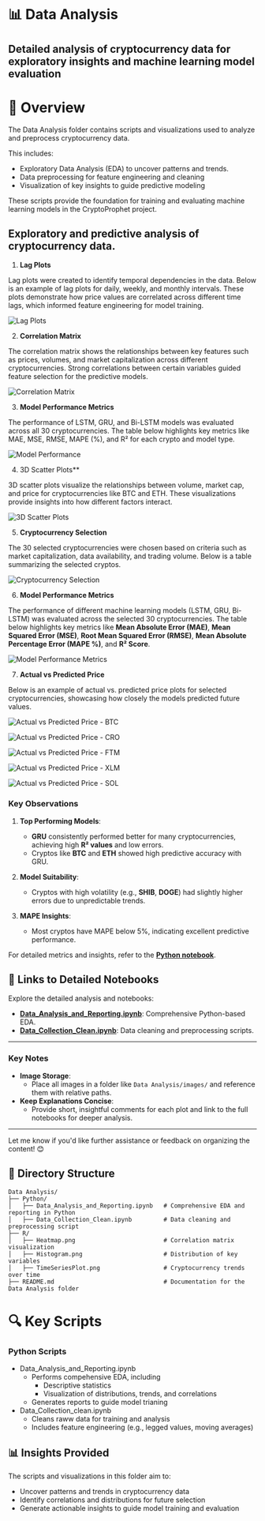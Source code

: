 # 📊 Data Analysis

## Detailed analysis of cryptocurrency data for exploratory insights and machine learning model evaluation

# 📘 Overview

The Data Analysis folder contains scripts and visualizations used to analyze and preprocess cryptocurrency data.

This includes:

* Exploratory Data Analysis (EDA) to uncover patterns and trends.
* Data preprocessing for feature engineering and cleaning
* Visualization of key insights to guide predictive modeling

These scripts provide the foundation for training and evaluating machine learning models in the CryptoProphet project.

## Exploratory and predictive analysis of cryptocurrency data.

1. **Lag Plots**

Lag plots were created to identify temporal dependencies in the data. Below is an example of lag plots for daily, weekly, and monthly intervals. These plots demonstrate how price values are correlated across different time lags, which informed feature engineering for model training.

![Lag Plots](../images/lag_plots.jpeg)

2. **Correlation Matrix**

The correlation matrix shows the relationships between key features such as prices, volumes, and market capitalization across different cryptocurrencies. Strong correlations between certain variables guided feature selection for the predictive models.

![Correlation Matrix](../images/correlation_matrix.jpeg)

3. **Model Performance Metrics**

The performance of LSTM, GRU, and Bi-LSTM models was evaluated across all 30 cryptocurrencies. The table below highlights key metrics like MAE, MSE, RMSE, MAPE (%), and R² for each crypto and model type.

![Model Performance](../images/model_performance_metrics.jpeg)

4. 3D Scatter Plots**

3D scatter plots visualize the relationships between volume, market cap, and price for cryptocurrencies like BTC and ETH. These visualizations provide insights into how different factors interact.

![3D Scatter Plots](../images/3d_scatter_plots.jpeg)

5. **Cryptocurrency Selection**

The 30 selected cryptocurrencies were chosen based on criteria such as market capitalization, data availability, and trading volume. Below is a table summarizing the selected cryptos.

![Cryptocurrency Selection](../images/crypto_selection_table.jpeg)

6. **Model Performance Metrics**

The performance of different machine learning models (LSTM, GRU, Bi-LSTM) was evaluated across the selected 30 cryptocurrencies. The table below highlights key metrics like **Mean Absolute Error (MAE)**, **Mean Squared Error (MSE)**, **Root Mean Squared Error (RMSE)**, **Mean Absolute Percentage Error (MAPE %)**, and **R² Score**.

![Model Performance Metrics](../images/model_performance_table.jpeg)

7. **Actual vs Predicted Price**

Below is an example of actual vs. predicted price plots for selected cryptocurrencies, showcasing how closely the models predicted future values.

![Actual vs Predicted Price - BTC](../images/Bitcoin(BTC).jpeg)

![Actual vs Predicted Price - CRO](../images/Cronos(CRO).jpeg)

![Actual vs Predicted Price - FTM](../images/Fantom(FTM).jpeg)

![Actual vs Predicted Price - XLM](../images/Solana(SOL).jpeg)

![Actual vs Predicted Price - SOL](../images/Stellar(XLM).jpeg)

### **Key Observations**

1. **Top Performing Models**:

   - **GRU** consistently performed better for many cryptocurrencies, achieving high **R² values** and low errors.
   - Cryptos like **BTC** and **ETH** showed high predictive accuracy with GRU.
2. **Model Suitability**:

   - Cryptos with high volatility (e.g., **SHIB**, **DOGE**) had slightly higher errors due to unpredictable trends.
3. **MAPE Insights**:

   - Most cryptos have MAPE below 5%, indicating excellent predictive performance.

For detailed metrics and insights, refer to the **[Python notebook](Python/Data_Analysis_and_Reporting.ipynb)**.

## **📜 Links to Detailed Notebooks**

Explore the detailed analysis and notebooks:

- **[Data_Analysis_and_Reporting.ipynb](Python/Data_Analysis_and_Reporting.ipynb)**: Comprehensive Python-based EDA.
- **[Data_Collection_Clean.ipynb](Python/Data_Collection_Clean.ipynb)**: Data cleaning and preprocessing scripts.

---

### **Key Notes**

- **Image Storage**:
  - Place all images in a folder like `Data Analysis/images/` and reference them with relative paths.
- **Keep Explanations Concise**:
  - Provide short, insightful comments for each plot and link to the full notebooks for deeper analysis.

---

Let me know if you'd like further assistance or feedback on organizing the content! 😊

## 📂 Directory Structure

```plaintext
Data Analysis/
├── Python/
│   ├── Data_Analysis_and_Reporting.ipynb   # Comprehensive EDA and reporting in Python
│   ├── Data_Collection_Clean.ipynb         # Data cleaning and preprocessing script
├── R/
│   ├── Heatmap.png                         # Correlation matrix visualization
│   ├── Histogram.png                       # Distribution of key variables
│   ├── TimeSeriesPlot.png                  # Cryptocurrency trends over time
├── README.md                               # Documentation for the Data Analysis folder
```

# 🔍 Key Scripts

### Python Scripts

- Data_Analysis_and_Reporting.ipynb
  - Performs compehensive EDA, including
    - Descriptive statistics
    - Visualization of distributions, trends, and correlations
  - Generates reports to guide model trianing
- Data_Collection_clean.ipynb
  - Cleans raww data for training and analysis
  - Includes feature engineering (e.g., legged values, moving averages)

## 📊 Insights Provided

The scripts and visualizations in this folder aim to:

* Uncover patterns and trends in cryptocurrency data
* Identify correlations and distributions for future selection
* Generate actionable insights to guide model training and evaluation
